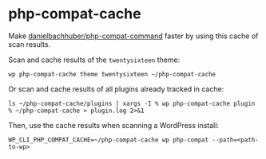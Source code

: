 php-compat-cache
================

Make [danielbachhuber/php-compat-command](https://github.com/danielbachhuber/php-compat-command/) faster by using this cache of scan results.

Scan and cache results of the `twentysixteen` theme:

    wp php-compat-cache theme twentysixteen ~/php-compat-cache

Or scan and cache results of all plugins already tracked in cache:

    ls ~/php-compat-cache/plugins | xargs -I % wp php-compat-cache plugin % ~/php-compat-cache > plugin.log 2>&1

Then, use the cache results when scanning a WordPress install:

    WP_CLI_PHP_COMPAT_CACHE=~/php-compat-cache wp php-compat --path=<path-to-wp>

